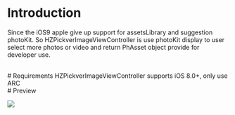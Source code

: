 # Introduction
Since the iOS9 apple give up support for assetsLibrary and suggestion photoKit. So HZPickverImageViewController is use photoKit display to user select more photos or video and return PhAsset object provide for developer use.
 
 <br/>
# Requirements
HZPickverImageViewController supports iOS 8.0+, only use ARC
 
 <br/>
# Preview

![](https://raw.githubusercontent.com/lianghuazhu0501/HZImagePickerViewController/master/HZImagePickerViewController/IMG_5916.PNG)


